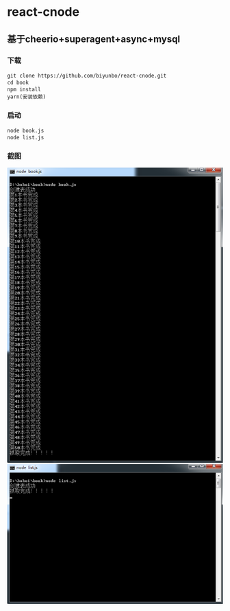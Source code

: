 # react-cnode
基于cheerio+superagent+async+mysql
------------------------------------------------------------------
### 下载
```
git clone https://github.com/biyunbo/react-cnode.git
cd book
npm install
yarn(安装依赖)
``` 

### 启动
```
node book.js
node list.js
```

### 截图
![截图](https://github.com/biyunbo/book/raw/master/show/tu1.png)
![截图](https://github.com/biyunbo/book/raw/master/show/tu2.png)


